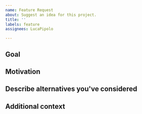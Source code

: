 ```yaml
---
name: Feature Request
about: Suggest an idea for this project.
title: ''
labels: feature
assignees: LucaPipolo

---
```


<!--

Please, be sure to read the Contributing guidelines before open an issue: https://github.com/LucaPipolo/resume/blob/master/CONTRIBUTING.md

---

Have you read the project Code of Conduct? By filing an Issue, you are expected to comply with it, including treating everyone with respect: https://github.com/LucaPipolo/resume/blob/master/CODE_OF_CONDUCT

-->

## Goal

<!-- One paragraph explanation of the feature. -->

## Motivation

<!-- Why are we doing this? What use cases does it support? What is the expected outcome? -->

## Describe alternatives you've considered

<!-- An optional but clear and concise description of the alternative solutions you've considered. -->

## Additional context

<!-- Add any other context, code snippet or screenshots about the feature request here. -->
